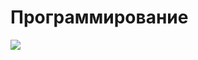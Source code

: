 <!Doctype html>
<html lang= 'en'>
<head>
  <h1>Программирование</h1>
  <meta charset="UTF-8">
  <meta name="viewport" content="width=device-width, initial-scale=1.0">
  <title> мои навыки </title>
  <link rel="stylesheet" href="/css/main.css">
</head>
<body>
<img src=<"Untitled_page-0001](https://github.com/user-attachments/assets/5d35bd27-9b52-4499-a586-4d71e247e962">

</body>
</html>
  
  
    
      
  
